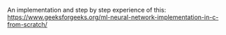 An implementation and step by step experience of this:
https://www.geeksforgeeks.org/ml-neural-network-implementation-in-c-from-scratch/
